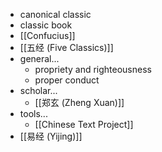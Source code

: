 - canonical classic
- classic book
- [[Confucius]]
- [[五经 (Five Classics)]]
- general...
    - propriety and righteousness
    - proper conduct
- scholar...
    - [[郑玄 (Zheng Xuan)]]
- tools...
    - [[Chinese Text Project]]
- [[易经 (Yijing)]]
